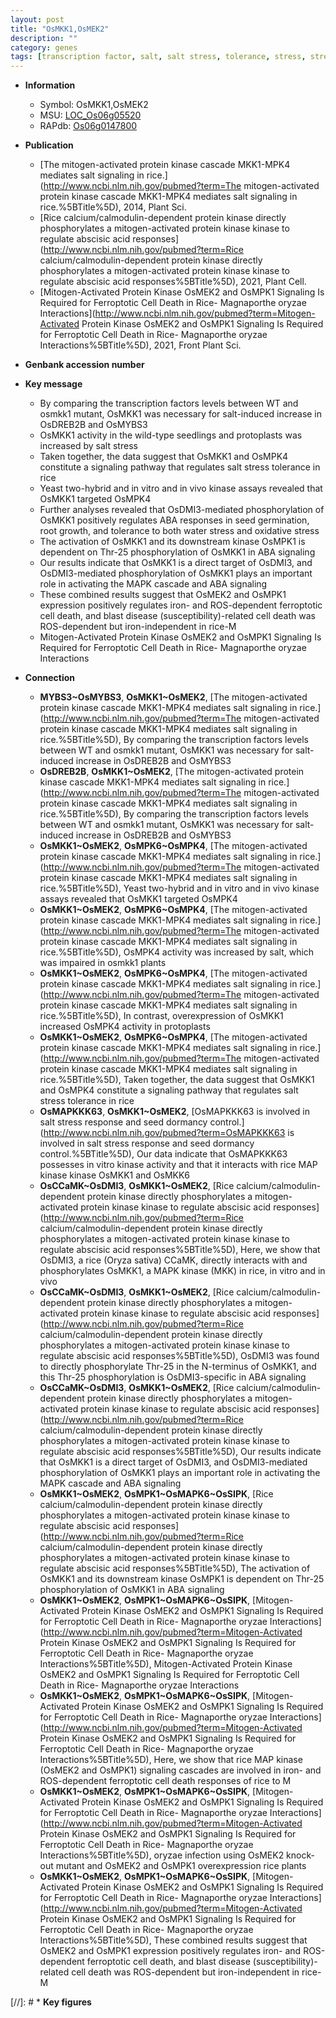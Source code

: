```yaml
---
layout: post
title: "OsMKK1,OsMEK2"
description: ""
category: genes
tags: [transcription factor, salt, salt stress, tolerance, stress, stress tolerance, Kinase, seedlings, root, seed, oxidative stress, seed germination, oxidative,  ABA , ABA, kinase, root growth, ER stress, disease, blast, magnaporthe oryzae, cell death, protein kinase, blast disease]
---
```


* **Information**  
    + Symbol: OsMKK1,OsMEK2  
    + MSU: [LOC_Os06g05520](http://rice.uga.edu/cgi-bin/ORF_infopage.cgi?orf=LOC_Os06g05520)  
    + RAPdb: [Os06g0147800](http://rapdb.dna.affrc.go.jp/viewer/gbrowse_details/irgsp1?name=Os06g0147800)  

* **Publication**  
    + [The mitogen-activated protein kinase cascade MKK1-MPK4 mediates salt signaling in rice.](http://www.ncbi.nlm.nih.gov/pubmed?term=The mitogen-activated protein kinase cascade MKK1-MPK4 mediates salt signaling in rice.%5BTitle%5D), 2014, Plant Sci.
    + [Rice calcium/calmodulin-dependent protein kinase directly phosphorylates a mitogen-activated protein kinase kinase to regulate abscisic acid responses](http://www.ncbi.nlm.nih.gov/pubmed?term=Rice calcium/calmodulin-dependent protein kinase directly phosphorylates a mitogen-activated protein kinase kinase to regulate abscisic acid responses%5BTitle%5D), 2021, Plant Cell.
    + [Mitogen-Activated Protein Kinase OsMEK2 and OsMPK1 Signaling Is Required for Ferroptotic Cell Death in Rice- Magnaporthe oryzae Interactions](http://www.ncbi.nlm.nih.gov/pubmed?term=Mitogen-Activated Protein Kinase OsMEK2 and OsMPK1 Signaling Is Required for Ferroptotic Cell Death in Rice- Magnaporthe oryzae Interactions%5BTitle%5D), 2021, Front Plant Sci.

* **Genbank accession number**  

* **Key message**  
    + By comparing the transcription factors levels between WT and osmkk1 mutant, OsMKK1 was necessary for salt-induced increase in OsDREB2B and OsMYBS3
    + OsMKK1 activity in the wild-type seedlings and protoplasts was increased by salt stress
    + Taken together, the data suggest that OsMKK1 and OsMPK4 constitute a signaling pathway that regulates salt stress tolerance in rice
    + Yeast two-hybrid and in vitro and in vivo kinase assays revealed that OsMKK1 targeted OsMPK4
    + Further analyses revealed that OsDMI3-mediated phosphorylation of OsMKK1 positively regulates ABA responses in seed germination, root growth, and tolerance to both water stress and oxidative stress
    + The activation of OsMKK1 and its downstream kinase OsMPK1 is dependent on Thr-25 phosphorylation of OsMKK1 in ABA signaling
    + Our results indicate that OsMKK1 is a direct target of OsDMI3, and OsDMI3-mediated phosphorylation of OsMKK1 plays an important role in activating the MAPK cascade and ABA signaling
    + These combined results suggest that OsMEK2 and OsMPK1 expression positively regulates iron- and ROS-dependent ferroptotic cell death, and blast disease (susceptibility)-related cell death was ROS-dependent but iron-independent in rice-M
    + Mitogen-Activated Protein Kinase OsMEK2 and OsMPK1 Signaling Is Required for Ferroptotic Cell Death in Rice- Magnaporthe oryzae Interactions

* **Connection**  
    + __MYBS3~OsMYBS3__, __OsMKK1~OsMEK2__, [The mitogen-activated protein kinase cascade MKK1-MPK4 mediates salt signaling in rice.](http://www.ncbi.nlm.nih.gov/pubmed?term=The mitogen-activated protein kinase cascade MKK1-MPK4 mediates salt signaling in rice.%5BTitle%5D), By comparing the transcription factors levels between WT and osmkk1 mutant, OsMKK1 was necessary for salt-induced increase in OsDREB2B and OsMYBS3
    + __OsDREB2B__, __OsMKK1~OsMEK2__, [The mitogen-activated protein kinase cascade MKK1-MPK4 mediates salt signaling in rice.](http://www.ncbi.nlm.nih.gov/pubmed?term=The mitogen-activated protein kinase cascade MKK1-MPK4 mediates salt signaling in rice.%5BTitle%5D), By comparing the transcription factors levels between WT and osmkk1 mutant, OsMKK1 was necessary for salt-induced increase in OsDREB2B and OsMYBS3
    + __OsMKK1~OsMEK2__, __OsMPK6~OsMPK4__, [The mitogen-activated protein kinase cascade MKK1-MPK4 mediates salt signaling in rice.](http://www.ncbi.nlm.nih.gov/pubmed?term=The mitogen-activated protein kinase cascade MKK1-MPK4 mediates salt signaling in rice.%5BTitle%5D), Yeast two-hybrid and in vitro and in vivo kinase assays revealed that OsMKK1 targeted OsMPK4
    + __OsMKK1~OsMEK2__, __OsMPK6~OsMPK4__, [The mitogen-activated protein kinase cascade MKK1-MPK4 mediates salt signaling in rice.](http://www.ncbi.nlm.nih.gov/pubmed?term=The mitogen-activated protein kinase cascade MKK1-MPK4 mediates salt signaling in rice.%5BTitle%5D), OsMPK4 activity was increased by salt, which was impaired in osmkk1 plants
    + __OsMKK1~OsMEK2__, __OsMPK6~OsMPK4__, [The mitogen-activated protein kinase cascade MKK1-MPK4 mediates salt signaling in rice.](http://www.ncbi.nlm.nih.gov/pubmed?term=The mitogen-activated protein kinase cascade MKK1-MPK4 mediates salt signaling in rice.%5BTitle%5D), In contrast, overexpression of OsMKK1 increased OsMPK4 activity in protoplasts
    + __OsMKK1~OsMEK2__, __OsMPK6~OsMPK4__, [The mitogen-activated protein kinase cascade MKK1-MPK4 mediates salt signaling in rice.](http://www.ncbi.nlm.nih.gov/pubmed?term=The mitogen-activated protein kinase cascade MKK1-MPK4 mediates salt signaling in rice.%5BTitle%5D), Taken together, the data suggest that OsMKK1 and OsMPK4 constitute a signaling pathway that regulates salt stress tolerance in rice
    + __OsMAPKKK63__, __OsMKK1~OsMEK2__, [OsMAPKKK63 is involved in salt stress response and seed dormancy control.](http://www.ncbi.nlm.nih.gov/pubmed?term=OsMAPKKK63 is involved in salt stress response and seed dormancy control.%5BTitle%5D),  Our data indicate that OsMAPKKK63 possesses in vitro kinase activity and that it interacts with rice MAP kinase kinase OsMKK1 and OsMKK6
    + __OsCCaMK~OsDMI3__, __OsMKK1~OsMEK2__, [Rice calcium/calmodulin-dependent protein kinase directly phosphorylates a mitogen-activated protein kinase kinase to regulate abscisic acid responses](http://www.ncbi.nlm.nih.gov/pubmed?term=Rice calcium/calmodulin-dependent protein kinase directly phosphorylates a mitogen-activated protein kinase kinase to regulate abscisic acid responses%5BTitle%5D),  Here, we show that OsDMI3, a rice (Oryza sativa) CCaMK, directly interacts with and phosphorylates OsMKK1, a MAPK kinase (MKK) in rice, in vitro and in vivo
    + __OsCCaMK~OsDMI3__, __OsMKK1~OsMEK2__, [Rice calcium/calmodulin-dependent protein kinase directly phosphorylates a mitogen-activated protein kinase kinase to regulate abscisic acid responses](http://www.ncbi.nlm.nih.gov/pubmed?term=Rice calcium/calmodulin-dependent protein kinase directly phosphorylates a mitogen-activated protein kinase kinase to regulate abscisic acid responses%5BTitle%5D),  OsDMI3 was found to directly phosphorylate Thr-25 in the N-terminus of OsMKK1, and this Thr-25 phosphorylation is OsDMI3-specific in ABA signaling
    + __OsCCaMK~OsDMI3__, __OsMKK1~OsMEK2__, [Rice calcium/calmodulin-dependent protein kinase directly phosphorylates a mitogen-activated protein kinase kinase to regulate abscisic acid responses](http://www.ncbi.nlm.nih.gov/pubmed?term=Rice calcium/calmodulin-dependent protein kinase directly phosphorylates a mitogen-activated protein kinase kinase to regulate abscisic acid responses%5BTitle%5D),  Our results indicate that OsMKK1 is a direct target of OsDMI3, and OsDMI3-mediated phosphorylation of OsMKK1 plays an important role in activating the MAPK cascade and ABA signaling
    + __OsMKK1~OsMEK2__, __OsMPK1~OsMAPK6~OsSIPK__, [Rice calcium/calmodulin-dependent protein kinase directly phosphorylates a mitogen-activated protein kinase kinase to regulate abscisic acid responses](http://www.ncbi.nlm.nih.gov/pubmed?term=Rice calcium/calmodulin-dependent protein kinase directly phosphorylates a mitogen-activated protein kinase kinase to regulate abscisic acid responses%5BTitle%5D),  The activation of OsMKK1 and its downstream kinase OsMPK1 is dependent on Thr-25 phosphorylation of OsMKK1 in ABA signaling
    + __OsMKK1~OsMEK2__, __OsMPK1~OsMAPK6~OsSIPK__, [Mitogen-Activated Protein Kinase OsMEK2 and OsMPK1 Signaling Is Required for Ferroptotic Cell Death in Rice- Magnaporthe oryzae Interactions](http://www.ncbi.nlm.nih.gov/pubmed?term=Mitogen-Activated Protein Kinase OsMEK2 and OsMPK1 Signaling Is Required for Ferroptotic Cell Death in Rice- Magnaporthe oryzae Interactions%5BTitle%5D), Mitogen-Activated Protein Kinase OsMEK2 and OsMPK1 Signaling Is Required for Ferroptotic Cell Death in Rice- Magnaporthe oryzae Interactions
    + __OsMKK1~OsMEK2__, __OsMPK1~OsMAPK6~OsSIPK__, [Mitogen-Activated Protein Kinase OsMEK2 and OsMPK1 Signaling Is Required for Ferroptotic Cell Death in Rice- Magnaporthe oryzae Interactions](http://www.ncbi.nlm.nih.gov/pubmed?term=Mitogen-Activated Protein Kinase OsMEK2 and OsMPK1 Signaling Is Required for Ferroptotic Cell Death in Rice- Magnaporthe oryzae Interactions%5BTitle%5D),  Here, we show that rice MAP kinase (OsMEK2 and OsMPK1) signaling cascades are involved in iron- and ROS-dependent ferroptotic cell death responses of rice to M
    + __OsMKK1~OsMEK2__, __OsMPK1~OsMAPK6~OsSIPK__, [Mitogen-Activated Protein Kinase OsMEK2 and OsMPK1 Signaling Is Required for Ferroptotic Cell Death in Rice- Magnaporthe oryzae Interactions](http://www.ncbi.nlm.nih.gov/pubmed?term=Mitogen-Activated Protein Kinase OsMEK2 and OsMPK1 Signaling Is Required for Ferroptotic Cell Death in Rice- Magnaporthe oryzae Interactions%5BTitle%5D),  oryzae infection using OsMEK2 knock-out mutant and OsMEK2 and OsMPK1 overexpression rice plants
    + __OsMKK1~OsMEK2__, __OsMPK1~OsMAPK6~OsSIPK__, [Mitogen-Activated Protein Kinase OsMEK2 and OsMPK1 Signaling Is Required for Ferroptotic Cell Death in Rice- Magnaporthe oryzae Interactions](http://www.ncbi.nlm.nih.gov/pubmed?term=Mitogen-Activated Protein Kinase OsMEK2 and OsMPK1 Signaling Is Required for Ferroptotic Cell Death in Rice- Magnaporthe oryzae Interactions%5BTitle%5D),  These combined results suggest that OsMEK2 and OsMPK1 expression positively regulates iron- and ROS-dependent ferroptotic cell death, and blast disease (susceptibility)-related cell death was ROS-dependent but iron-independent in rice-M

[//]: # * **Key figures**  


